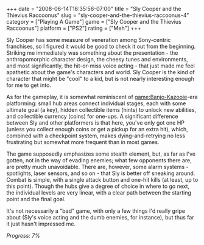 +++
date = "2008-06-14T16:35:56-07:00"
title = "Sly Cooper and the Thievius Raccoonus"
slug = "sly-cooper-and-the-thievius-raccoonus-4"
category = ["Playing A Game"]
game = ["Sly Cooper and the Thievius Raccoonus"]
platform = ["PS2"]
rating = ["Meh"]
+++

Sly Cooper has some measure of veneration among Sony-centric franchises, so I figured it would be good to check it out from the beginning.  Striking me immediately was something about the presentation - the anthropomorphic character design, the cheesy tunes and environments, and most significantly, the hit-or-miss voice acting - that just made me feel apathetic about the game's characters and world.  Sly Cooper is the kind of character that might be "cool" to a kid, but is not nearly interesting enough for me to get into.

As for the gameplay, it is somewhat reminiscent of <game:Banjo-Kazooie>-era platforming: small hub areas connect individual stages, each with some ultimate goal (a key), hidden collectible items (hints) to unlock new abilities, and collectible currency (coins) for one-ups.  A significant difference between Sly and other platformers is that here, you've only got one HP (unless you collect enough coins or get a pickup for an extra hit), which, combined with a checkpoint system, makes dying-and-retrying no less frustrating but somewhat more frequent than in most games.

The game supposedly emphasizes some stealth element, but, as far as I've gotten, not in the way of evading enemies; what few opponents there are, are pretty much unavoidable.  There are, however, some alarm systems - spotlights, laser sensors, and so on - that Sly is better off sneaking around.  Combat is simple, with a single attack button and one-hit kills (at least, up to this point).  Though the hubs give a degree of choice in where to go next, the individual levels are very linear, with a clear path between the starting point and the final goal.

It's not necessarily a "bad" game, with only a few things I'd really gripe about (Sly's voice acting and the dumb enemies, for instance), but thus far it just hasn't impressed me.

<i>Progress: 7\%</i>